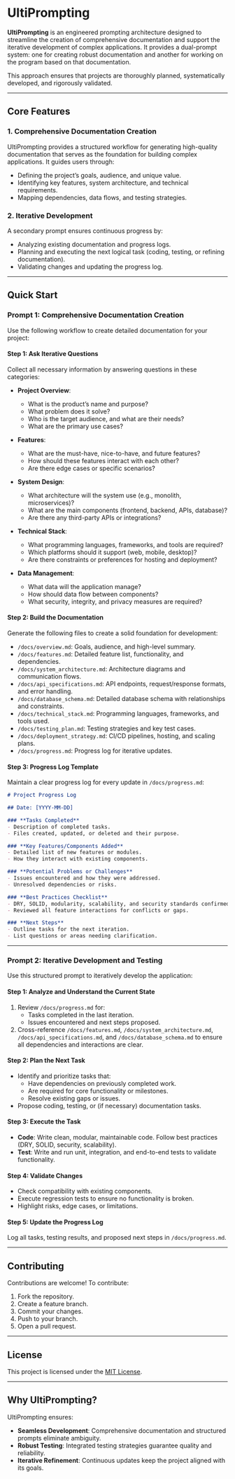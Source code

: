 
# **UltiPrompting**

**UltiPrompting** is an engineered prompting architecture designed to streamline the creation of comprehensive documentation and support the iterative development of complex applications. It provides a dual-prompt system: one for creating robust documentation and another for working on the program based on that documentation. 

This approach ensures that projects are thoroughly planned, systematically developed, and rigorously validated.

---

## **Core Features**

### **1. Comprehensive Documentation Creation**
UltiPrompting provides a structured workflow for generating high-quality documentation that serves as the foundation for building complex applications. It guides users through:
- Defining the project’s goals, audience, and unique value.
- Identifying key features, system architecture, and technical requirements.
- Mapping dependencies, data flows, and testing strategies.

### **2. Iterative Development**
A secondary prompt ensures continuous progress by:
- Analyzing existing documentation and progress logs.
- Planning and executing the next logical task (coding, testing, or refining documentation).
- Validating changes and updating the progress log.

---

## **Quick Start**

### **Prompt 1: Comprehensive Documentation Creation**

Use the following workflow to create detailed documentation for your project:

#### **Step 1: Ask Iterative Questions**
Collect all necessary information by answering questions in these categories:

- **Project Overview**:
  - What is the product’s name and purpose?
  - What problem does it solve?
  - Who is the target audience, and what are their needs?
  - What are the primary use cases?

- **Features**:
  - What are the must-have, nice-to-have, and future features?
  - How should these features interact with each other?
  - Are there edge cases or specific scenarios?

- **System Design**:
  - What architecture will the system use (e.g., monolith, microservices)?
  - What are the main components (frontend, backend, APIs, database)?
  - Are there any third-party APIs or integrations?

- **Technical Stack**:
  - What programming languages, frameworks, and tools are required?
  - Which platforms should it support (web, mobile, desktop)?
  - Are there constraints or preferences for hosting and deployment?

- **Data Management**:
  - What data will the application manage?
  - How should data flow between components?
  - What security, integrity, and privacy measures are required?

#### **Step 2: Build the Documentation**
Generate the following files to create a solid foundation for development:
- `/docs/overview.md`: Goals, audience, and high-level summary.
- `/docs/features.md`: Detailed feature list, functionality, and dependencies.
- `/docs/system_architecture.md`: Architecture diagrams and communication flows.
- `/docs/api_specifications.md`: API endpoints, request/response formats, and error handling.
- `/docs/database_schema.md`: Detailed database schema with relationships and constraints.
- `/docs/technical_stack.md`: Programming languages, frameworks, and tools used.
- `/docs/testing_plan.md`: Testing strategies and key test cases.
- `/docs/deployment_strategy.md`: CI/CD pipelines, hosting, and scaling plans.
- `/docs/progress.md`: Progress log for iterative updates.

#### **Step 3: Progress Log Template**
Maintain a clear progress log for every update in `/docs/progress.md`:

```markdown
# Project Progress Log

## Date: [YYYY-MM-DD]

### **Tasks Completed**
- Description of completed tasks.
- Files created, updated, or deleted and their purpose.

### **Key Features/Components Added**
- Detailed list of new features or modules.
- How they interact with existing components.

### **Potential Problems or Challenges**
- Issues encountered and how they were addressed.
- Unresolved dependencies or risks.

### **Best Practices Checklist**
- DRY, SOLID, modularity, scalability, and security standards confirmed.
- Reviewed all feature interactions for conflicts or gaps.

### **Next Steps**
- Outline tasks for the next iteration.
- List questions or areas needing clarification.
```

---

### **Prompt 2: Iterative Development and Testing**

Use this structured prompt to iteratively develop the application:

#### **Step 1: Analyze and Understand the Current State**
1. Review `/docs/progress.md` for:
   - Tasks completed in the last iteration.
   - Issues encountered and next steps proposed.
2. Cross-reference `/docs/features.md`, `/docs/system_architecture.md`, `/docs/api_specifications.md`, and `/docs/database_schema.md` to ensure all dependencies and interactions are clear.

#### **Step 2: Plan the Next Task**
- Identify and prioritize tasks that:
  - Have dependencies on previously completed work.
  - Are required for core functionality or milestones.
  - Resolve existing gaps or issues.
- Propose coding, testing, or (if necessary) documentation tasks.

#### **Step 3: Execute the Task**
- **Code**: Write clean, modular, maintainable code. Follow best practices (DRY, SOLID, security, scalability).
- **Test**: Write and run unit, integration, and end-to-end tests to validate functionality.

#### **Step 4: Validate Changes**
- Check compatibility with existing components.
- Execute regression tests to ensure no functionality is broken.
- Highlight risks, edge cases, or limitations.

#### **Step 5: Update the Progress Log**
Log all tasks, testing results, and proposed next steps in `/docs/progress.md`.

---

## **Contributing**

Contributions are welcome! To contribute:
1. Fork the repository.
2. Create a feature branch.
3. Commit your changes.
4. Push to your branch.
5. Open a pull request.

---

## **License**

This project is licensed under the [MIT License](LICENSE).

---

## **Why UltiPrompting?**
UltiPrompting ensures:
- **Seamless Development**: Comprehensive documentation and structured prompts eliminate ambiguity.
- **Robust Testing**: Integrated testing strategies guarantee quality and reliability.
- **Iterative Refinement**: Continuous updates keep the project aligned with its goals.
